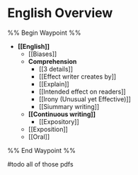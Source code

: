 # English Overview

%% Begin Waypoint %%
- **[[English]]**
	- [[Biases]]
	- **Comprehension**
		- [[3 details]]
		- [[Effect writer creates by]]
		- [[Explain]]
		- [[Intended effect on readers]]
		- [[Irony (Unusual yet Effective)]]
		- [[Siummary writing]]
	- **[[Continuous writing]]**
		- [[Expository]]
	- [[Exposition]]
	- [[Oral]]

%% End Waypoint %%

#todo all of those pdfs
